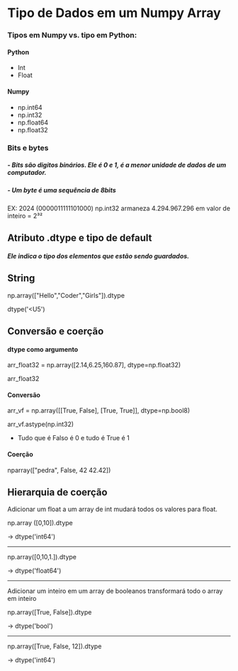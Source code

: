 # Tipo de Dados em um Numpy Array

### Tipos em Numpy vs. tipo em Python:

#### Python
- Int 
- Float

#### Numpy
- np.int64
- np.int32
- np.float64
- np.float32

### Bits e bytes
##### - Bits são digitos binários. Ele é 0 e 1, é a menor unidade de dados de um computador.
##### - Um byte é uma sequência de 8bits 
EX: 2024 (0000011111101000)
np.int32 armaneza 4.294.967.296 em valor de inteiro = 2³²

## Atributo .dtype e tipo de default
##### Ele indica o tipo dos elementos que estão sendo guardados.

## String
np.array(["Hello","Coder","Girls"]).dtype

dtype('<U5')

## Conversão e coerção
#### dtype como argumento

arr_float32 = np.array([2.14,6.25,160.87], dtype=np.float32)

arr_float32
#### Conversão

arr_vf = np.array([[True, False], [True, True]], dtype=np.bool8)

arr_vf.astype(np.int32)

- Tudo que é Falso é 0 e tudo é True é 1
#### Coerção

nparray(["pedra", False, 42 42.42])

## Hierarquia de coerção
Adicionar um float a um array de int mudará todos os valores para float.

np.array ([0,10]).dtype

-> dtype('int64')

----
np.array([0,10,1.]).dtype

-> dtype('float64')

----

Adicionar um inteiro em um array de booleanos transformará todo o array em inteiro

np.array([True, False]).dtype

-> dtype('bool')

----
np.array([True, False, 12]).dtype

-> dtype('int64')
 


